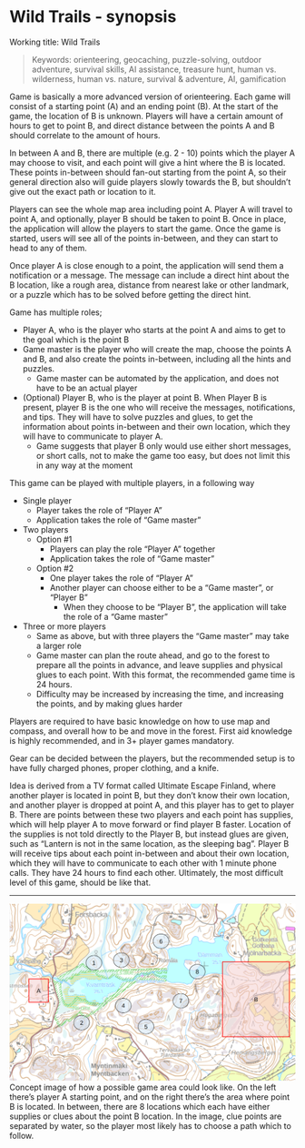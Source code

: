 # Wild Trails - synopsis

Working title: Wild Trails

> Keywords: orienteering, geocaching, puzzle-solving, outdoor adventure, survival skills, AI assistance, treasure hunt, human vs. wilderness,
> human vs. nature, survival & adventure, AI, gamification

Game is basically a more advanced version of orienteering. Each game will consist of a starting point (A) and an ending point (B). At the start of the game, the location of B is unknown. Players will have a certain amount of hours to get to point B, and direct distance between the points A and B should correlate to the amount of hours.

In between A and B, there are multiple (e.g. 2 - 10) points which the player A may choose to visit, and each point will give a hint where the B is located. These points in-between should fan-out starting from the point A, so their general direction also will guide players slowly towards the B, but shouldn’t give out the exact path or location to it.

Players can see the whole map area including point A. Player A will travel to point A, and optionally, player B should be taken to point B. Once in place, the application will allow the players to start the game. Once the game is started, users will see all of the points in-between, and they can start to head to any of them.

Once player A is close enough to a point, the application will send them a notification or a message. The message can include a direct hint about the B location, like a rough area, distance from nearest lake or other landmark, or a puzzle which has to be solved before getting the direct hint.

Game has multiple roles;
- Player A, who is the player who starts at the point A and aims to get to the goal which is the point B
- Game master is the player who will create the map, choose the points A and B, and also create the points in-between, including all the hints and puzzles.
  - Game master can be automated by the application, and does not have to be an actual player
- (Optional) Player B, who is the player at point B. When Player B is present, player B is the one who will receive the messages, notifications, and tips. They will have to solve puzzles and glues, to get the information about points in-between and their own location, which they will have to communicate to player A.
  - Game suggests that player B only would use either short messages, or short calls, not to make the game too easy, but does not limit this in any way at the moment



This game can be played with multiple players, in a following way
- Single player
  - Player takes the role of “Player A”
  - Application takes the role of “Game master”
- Two players
  - Option #1
    - Players can play the role “Player A” together
    - Application takes the role of “Game master”
  - Option #2
    - One player takes the role of “Player A”
    - Another player can choose either to be a “Game master”, or “Player B”
      - When they choose to be “Player B”, the application will take the role of a “Game master”
- Three or more players
  - Same as above, but with three players the “Game master” may take a larger role
  - Game master can plan the route ahead, and go to the forest to prepare all the points in advance, and leave supplies and physical glues to each point. With this format, the recommended game time is 24 hours.
  - Difficulty may be increased by increasing the time, and increasing the points, and by making glues harder

Players are required to have basic knowledge on how to use map and compass, and overall how to be and move in the forest. First aid knowledge is highly recommended, and in 3+ player games mandatory.

Gear can be decided between the players, but the recommended setup is to have fully charged phones, proper clothing, and a knife.

Idea is derived from a TV format called Ultimate Escape Finland, where another player is located in point B, but they don’t know their own location, and another player is dropped at point A, and this player has to get to player B. There are points between these two players and each point has supplies, which will help player A to move forward or find player B faster. Location of the supplies is not told directly to the Player B, but instead glues are given, such as “Lantern is not in the same location, as the sleeping bag”. Player B will receive tips about each point in-between and about their own location, which they will have to communicate to each other with 1 minute phone calls. They have 24 hours to find each other. Ultimately, the most difficult level of this game, should be like that.

----

![Game area](./concept-map.png)
Concept image of how a possible game area could look like. On the left there’s player A starting point, and on the right there’s the area where point B is located. In between, there are 8 locations which each have either supplies or clues about the point B location. In the image, clue points are separated by water, so the player most likely has to choose a path which to follow.
